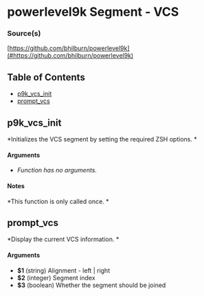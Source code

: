 # powerlevel9k Segment - VCS


### Source(s)

[https://github.com/bhilburn/powerlevel9k](#https://github.com/bhilburn/powerlevel9k)


## Table of Contents

- [p9k_vcs_init](#p9k_vcs_init)
- [prompt_vcs](#prompt_vcs)

## p9k_vcs_init
*Initializes the VCS segment by setting the required ZSH options. *

#### Arguments

- *Function has no arguments.*


#### Notes

*This function is only called once. *

## prompt_vcs
*Display the current VCS information. *

#### Arguments

- **$1** (string) Alignment - left | right
- **$2** (integer) Segment index
- **$3** (boolean) Whether the segment should be joined


